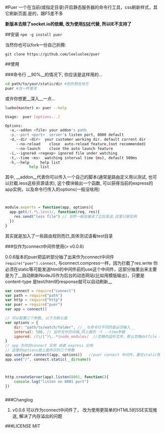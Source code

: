 #Puer 
一个在当前(或指定目录)开启静态服务器的命令行工具，css刷新样式，其它刷新页面.是的，跟F5差不多

__新版本去除了socket.io的依赖, 改为使用[SSE](http://en.wikipedia.org/wiki/Server-sent_events)代替, 所以IE不支持了__


##安装 
`npm -g install puer`

当然你也可以fork一份自己折腾:

`git clone https://github.com/leeluolee/puer`


##使用

###命令行
__90%__的情况下, 你应该是这样用的...
```bash
cd path/to/your/static/dir #到你想去地方
puer #泡一杯普洱

```
或许你想更__深入__一点...
```bash
luobo(master) ✗> puer --help

Usage:  puer [options...]

Options:
  -a,--addon <file> your addon's path
  -p,--port <port>  server's listen port, 8000 default
  -d,--dir <dir>  your customer working dir. default current dir 
     --no-reload    close  auto-reload feature,(not recommended)
     --no-launch    close the auto launch feature
  -i,--ignored <regexp> ignored file under watching
  -t,--time <ms>  watching interval time (ms), default 500ms
  -h,--help     help list
           help list

```

其中, __addon__代表你可以传入一个自己的脚本(通常是路由定义用以测试, 也可以拦截.less这些资源请求), 这个模块输出一个函数, 可以获得当前的express的app实例，以及命令行传入的options(一般没啥用)

```javascript


module.exports = function(app, options){
  app.get(/(.*\.less)/, function(req, res){
    res.send("less file") // 当然一般会编译了之后发送,这里只是实例
  })
}


```



其实就是加入了一些路由规则而已,具体测试请看test目录

###仅作为connect中间件使用(> v0.0.6)

0.0.6版本的puer把监听部分抽了出来作为connect中间件`require("puer").connect`, 与connect.compress一样，因为拦截了res.write 你必须在static等可能发送html的中间件前的use这个中间件，这部分抽里出来主要是为了__自动刷新NodeJS作为后台的动态网站(比如用模版输出)，只要是content-type 是text/html的response就可以自动刷新__

```javascript
var connect = require("connect")
var path = require("path")
var http = require("http")
var puer = require("puer")
var app = connect()

// 可以配置三个参数, 以下为默认值
var options = {
    dir: "path/to/watch/folder", //__与命令行不同的是必须输入__
    interval: 500, // 监听文件的间隔,同上面的 -t --time参数
    ignored: /(\/|^)\..*|node_modules/  //忽略的监听文件，默认忽略dotfile 和 node_modules
}
// app 为你的connect 实例 或者 express 实例
// 这里的options就上面所示的三个参数
app.use(puer.connect(app, options))   //puer connect 中间件，要在static等可能发送请求的中间件之前
app.use("/", connect.static(__dirname))



http.createServer(app).listen(8001, function(){
    console.log("listen on 8001 port")
})



```




###Changlog

1. v0.0.6 可以作为connect中间件了， 改为使用更简单的HTML5的SSE实现推送, 解决了内存溢出的问题

###LICENSE
MIT
